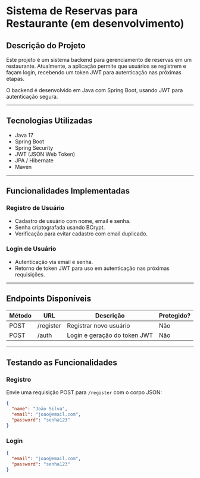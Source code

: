 # Sistema de Reservas para Restaurante (em desenvolvimento)

## Descrição do Projeto

Este projeto é um sistema backend para gerenciamento de reservas em um restaurante. Atualmente, a aplicação permite que usuários se registrem e façam login, recebendo um token JWT para autenticação nas próximas etapas.

O backend é desenvolvido em Java com Spring Boot, usando JWT para autenticação segura.

---

## Tecnologias Utilizadas

- Java 17  
- Spring Boot  
- Spring Security  
- JWT (JSON Web Token)  
- JPA / Hibernate  
- Maven  

---

## Funcionalidades Implementadas

### Registro de Usuário

- Cadastro de usuário com nome, email e senha.
- Senha criptografada usando BCrypt.
- Verificação para evitar cadastro com email duplicado.

### Login de Usuário

- Autenticação via email e senha.
- Retorno de token JWT para uso em autenticação nas próximas requisições.

---

## Endpoints Disponíveis

| Método | URL       | Descrição                    | Protegido? |
|--------|-----------|------------------------------|------------|
| POST   | /register | Registrar novo usuário       | Não        |
| POST   | /auth     | Login e geração do token JWT | Não        |

---

## Testando as Funcionalidades

### Registro

Envie uma requisição POST para `/register` com o corpo JSON:

```json
{
  "name": "João Silva",
  "email": "joao@email.com",
  "password": "senha123"
}
```
### Login

```json
{
  "email": "joao@email.com",
  "password": "senha123"
}
```

